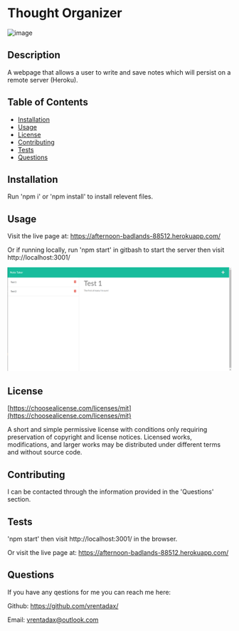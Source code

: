 # Thought Organizer

![image](https://img.shields.io/badge/license-MIT-brightgreen)
  

## Description

A webpage that allows a user to write and save notes which will persist on a remote server (Heroku).

## Table of Contents
- [Installation](#installation)
- [Usage](#usage)
- [License](#license)
- [Contributing](#contributing)
- [Tests](#tests)
- [Questions](#questions)

## Installation

Run 'npm i' or 'npm install' to install relevent files.

## Usage

Visit the live page at: https://afternoon-badlands-88512.herokuapp.com/

Or if running locally, run 'npm start' in gitbash to start the server then visit http://localhost:3001/

![Screenshot](./assets/images/Screenshot.png)

  
## License

[https://choosealicense.com/licenses/mit](https://choosealicense.com/licenses/mit)

A short and simple permissive license with conditions only requiring preservation of copyright and license notices. Licensed works, modifications, and larger works may be distributed under different terms and without source code.
  

## Contributing

I can be contacted through the information provided in the 'Questions' section.

## Tests

'npm start' then visit http://localhost:3001/ in the browser.

Or visit the live page at: https://afternoon-badlands-88512.herokuapp.com/

## Questions

If you have any qestions for me you can reach me here:

Github: https://github.com/vrentadax/
  
Email: vrentadax@outlook.com
